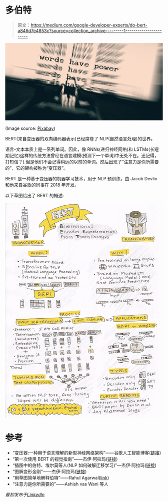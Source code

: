 # 多伯特

> 原文：<https://medium.com/google-developer-experts/do-bert-a846d7e4853c?source=collection_archive---------1----------------------->

![](img/23685ffd480aad3ab9692c4fe5c37e5e.png)

(Image source: [Pixabay](https://pixabay.com/illustrations/typewriter-words-write-meaning-6760585/))

BERT(来自变压器的双向编码器表示)已经席卷了 NLP(自然语言处理)的世界。

语言-文本本质上是一系列单词。因此，像 RNNs(递归神经网络)和 LSTMs(长短期记忆)这样的传统方法曾经在语言建模(预测下一个单词)中无处不在。还记得，打短信？).但是他们不会记得稍远的以前的单词。然后出现了“注意力是你所需要的”，它的架构被称为“变压器”。

BERT 是一种基于变压器的机器学习技术，用于 NLP 预训练，由 Jacob Devlin 和他来自谷歌的同事在 2018 年开发。

以下草图给出了 BERT 的概述:

![](img/419a81721ffbece1b01471c5088e16b1.png)

# 参考

*   “变压器:一种用于语言理解的新型神经网络架构”——谷歌人工智能博客([链接](https://ai.googleblog.com/2017/08/transformer-novel-neural-network.html))
*   “第一次使用 BERT 的视觉指南”——杰伊·阿拉玛([链接](https://jalammar.github.io/a-visual-guide-to-using-bert-for-the-first-time/))
*   “插图中的伯特、埃尔莫等人(NLP 如何破解迁移学习)”—杰伊·阿拉玛([链接](https://jalammar.github.io/illustrated-bert/))
*   “图解变形金刚”——杰伊·阿拉玛([链接](https://jalammar.github.io/illustrated-transformer/))
*   “用草图简单地解释伯特”——Rahul Agarwal([link](https://mlwhiz.medium.com/explaining-bert-simply-using-sketches-ba30f6f0c8cb))
*   “注意力是你所需要的”——Ashish vas Wani 等人

*最初发布于*[*LinkedIn*](https://www.linkedin.com/pulse/do-bert-yogesh-kulkarni/)
